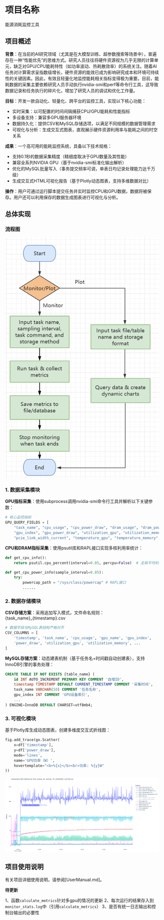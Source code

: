 # 项目名称
能源消耗监控工具

## 项目概述

**背景**：在当前的AI研究领域（尤其是在大模型训练、超参数搜索等场景中），普遍存在一种“性能优先”的思维方式。研究人员往往将硬件资源视为几乎无限的计算单元，缺乏对GPU/CPU能耗特性（如功率波动、热耗散效率）的系统关注。随着AI任务对计算需求呈指数级增长，硬件资源的能效已成为影响研究成本和环境可持续性的关键因素。因此，有效且轻量化地监控能耗相关指标变得极为重要。目前，能耗数据的采集主要依赖研究人员手动执行nvidia-smi和perf等命令行工具，这导致数据记录和任务执行的碎片化，增加了研究人员的调试和优化工作量。

**目标**：开发一款自动化、轻量化、跨平台的监控工具，实现以下核心功能：

- 实时采集：以可配置的时间间隔捕获CPU/GPU能耗和性能指标
- 多设备支持：兼容多GPU服务器环境
- 数据持久化：提供CSV和MySQL存储选项，以满足不同规模的数据管理需求
- 可视化与分析：生成交互式图表，直观展示硬件资源利用率与能耗之间的时空关系

**成果**：一个高可用的能耗监控系统，具备以下技术规格：

- 支持0.1秒的数据采集精度（精细度取决于GPU数量及其性能）
- 兼容全系列NVIDIA GPU（基于nvidia-smi标准化输出解析）
- 优化的MySQL批量写入（事务提交频率可调，单表日均记录处理能力达千万级）
- 生成交互式HTML可视化报告（基于Plotly动态图表，支持多维数据对比）

**操作**：用户可通过运行脚本提交任务并实时监控CPU和GPU数据，数据将被保存。用户还可以利用保存的数据生成图表进行可视化与分析。

## 总体实现

### 流程图
![image1.png](image1.png)

### 1. 数据采集模块
**GPU指标采集**：使用subprocess调用nvidia-smi命令行工具并解析以下关键参数：

```Python
# 核心监控指标
GPU_QUERY_FIELDS = [
    "task_name", "cpu_usage", "cpu_power_draw", "dram_usage", "dram_power_draw", "gpu_name",
    "gpu_index", "gpu_power_draw", "utilization_gpu", "utilization_memory", "pcie_link_gen_current",
    "pcie_link_width_current", "temperature_gpu", "temperature_memory", "clocks_gr", "clocks_mem", "clocks_sm"]
```

**CPU和DRAM指标采集**：使用psutil库和RAPL接口实现多核利用率统计：

```Python
def get_cpu_info():
    return psutil.cpu_percent(interval=0.05, percpu=False)  # 全局平均利用率
```

```Python
def get_cpu_power_info(sample_interval=0.05):
    try:
        powercap_path = "/sys/class/powercap" # RAPL接口
        ......
```

### 2. 数据存储模块
**CSV存储方案**：采用追加写入模式，文件命名规则：{task_name}_{timestamp}.csv
```Python
# 数据字段与MySQL表结构严格对齐
CSV_COLUMNS = [
    'timestamp', 'task_name', 'cpu_usage', 'gpu_name', 'gpu_index',
    'power_draw', 'utilization_gpu', 'utilization_memory', ...
]
```

**MySQL存储方案**：动态建表机制（基于任务名+时间戳自动创建表），支持InnoDB引擎的事务处理：
```SQL
CREATE TABLE IF NOT EXISTS {table_name} (
    id INT AUTO_INCREMENT PRIMARY KEY COMMENT '自增ID',
    timestamp TIMESTAMP DEFAULT CURRENT_TIMESTAMP COMMENT '采集时间',
    task_name VARCHAR(50) COMMENT '任务名称',
    gpu_index INT COMMENT 'GPU设备索引',
    ...
) ENGINE=InnoDB DEFAULT CHARSET=utf8mb4;
```

### 3. 可视化模块
基于Plotly库生成动态图表，创建多维度交互式折线图：
```Python
fig.add_trace(go.Scatter(
    x=df['timestamp'], 
    y=df['power_draw'],
    mode='lines',
    name='GPU功率（W）',
    hovertemplate="<b>%{x}</b><br>功率: %{y}W"
))
```

![image2.png](image2.png)

## 项目使用说明

有关项目详细使用说明，请参阅[UserManual.md]。

**待更新**

1、函数`calculate_metrics`针对多gpu的情况的更新
2、每次运行的结果存入到`monitor_stats.log`中（引用`calculate_metrics`）
3、是否有统一日志输出和控制台输出的必要性